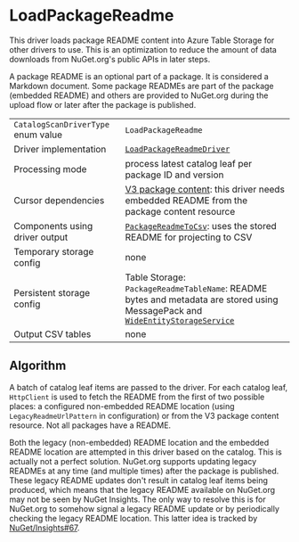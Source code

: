# LoadPackageReadme

This driver loads package README content into Azure Table Storage for other drivers to use. This is an optimization to reduce the amount of data downloads from NuGet.org's public APIs in later steps.

A package README is an optional part of a package. It is considered a Markdown document. Some package READMEs are part of the package (embedded README) and others are provided to NuGet.org during the upload flow or later after the package is published.

|                                    |                                                                                                                                                                                          |
| ---------------------------------- | ---------------------------------------------------------------------------------------------------------------------------------------------------------------------------------------- |
| `CatalogScanDriverType` enum value | `LoadPackageReadme`                                                                                                                                                                      |
| Driver implementation              | [`LoadPackageReadmeDriver`](../../src/Worker.Logic/CatalogScan/Drivers/LoadPackageReadme/LoadPackageReadmeDriver.cs)                                                                     |
| Processing mode                    | process latest catalog leaf per package ID and version                                                                                                                                   |
| Cursor dependencies                | [V3 package content](https://learn.microsoft.com/en-us/nuget/api/package-base-address-resource): this driver needs embedded README from the package content resource                     |
| Components using driver output     | [`PackageReadmeToCsv`](PackageReadmeToCsv.md): uses the stored README for projecting to CSV                                                                                              |
| Temporary storage config           | none                                                                                                                                                                                     |
| Persistent storage config          | Table Storage:<br />`PackageReadmeTableName`: README bytes and metadata are stored using MessagePack and [`WideEntityStorageService`](../../src/Logic/WideEntities/WideEntityService.cs) |
| Output CSV tables                  | none                                                                                                                                                                                     |

## Algorithm

A batch of catalog leaf items are passed to the driver. For each catalog leaf, `HttpClient` is used to fetch the README from the first of two possible places: a configured non-embedded README location (using `LegacyReadmeUrlPattern` in configuration) or from the V3 package content resource. Not all packages have a README.

Both the legacy (non-embedded) README location and the embedded README location are attempted in this driver based on the catalog. This is actually not a perfect solution. NuGet.org supports updating legacy READMEs at any time (and multiple times) after the package is published. These legacy README updates don't result in catalog leaf items being produced, which means that the legacy README available on NuGet.org may not be seen by NuGet Insights. The only way to resolve this is for NuGet.org to somehow signal a legacy README update or by periodically checking the legacy README location. This latter idea is tracked by [NuGet/Insights#67](https://github.com/NuGet/Insights/issues/67).
